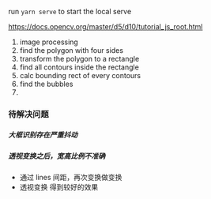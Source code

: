 


run `yarn serve` to start the local serve


https://docs.opencv.org/master/d5/d10/tutorial_js_root.html


1. image processing
2. find the polygon with four sides
3. transform the polygon to a rectangle
4. find all contours inside the rectangle
5. calc bounding rect of every contours
6. find the bubbles
7. 





### 待解决问题

##### 大框识别存在严重抖动

  

#####  透视变换之后，宽高比例不准确

* 通过 lines 间距，再次变换做变换
* 透视变换 得到较好的效果